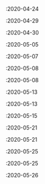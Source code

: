  :2020-04-24

 :2020-04-29

 :2020-04-30

 :2020-05-05

 :2020-05-07

 :2020-05-08

 :2020-05-08

 :2020-05-13

 :2020-05-13

 :2020-05-15

 :2020-05-21

 :2020-05-21

 :2020-05-25

 :2020-05-25

 :2020-05-26

